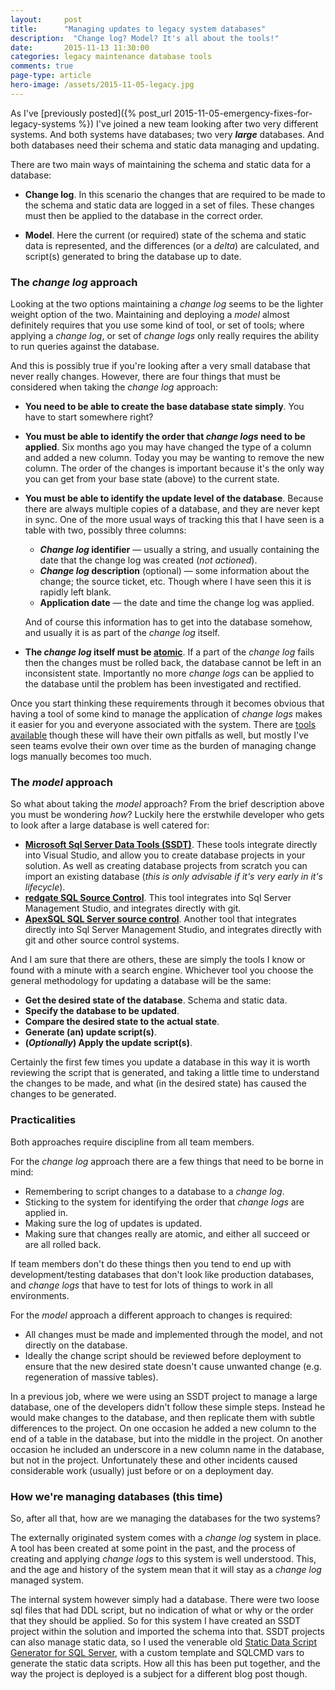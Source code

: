 ```yaml
---
layout: 	post
title:  	"Managing updates to legacy system databases"
description:  "Change log? Model? It's all about the tools!"
date:   	2015-11-13 11:30:00
categories: legacy maintenance database tools
comments: true
page-type: article
hero-image: /assets/2015-11-05-legacy.jpg
---
```

As I've [previously posted]({% post_url 2015-11-05-emergency-fixes-for-legacy-systems %}) I've joined a new team looking after two very different systems. And both systems have databases; two very **_large_** databases. And both databases need their schema and static data managing and updating.

There are two main ways of maintaining the schema and static data for a database:

* **Change log**. In this scenario the changes that are required to be made to the schema and static data are logged in a set of files. These changes must then be applied to the database in the correct order.

* **Model**. Here the current (or required) state of the schema and static data is represented, and the differences (or a _delta_) are calculated, and script(s) generated to bring the database up to date.

### The _change log_ approach
Looking at the two options maintaining a _change log_ seems to be the lighter weight option of the two. Maintaining and deploying a _model_ almost definitely requires that you use some kind of tool, or set of tools; where applying a _change log_, or set of _change logs_ only really requires the ability to run queries against the database.

And this is possibly true if you're looking after a very small database that never really changes. However, there are four things that must be considered when taking the _change log_ approach:

* **You need to be able to create the base database state simply**. You have to start somewhere right?
* **You must be able to identify the order that _change logs_ need to be applied**. Six months ago you may have changed the type of a column and added a new column. Today you may be wanting to remove the new column. The order of the changes is important because it's the only way you can get from your base state (above) to the current state.
* **You must be able to identify the update level of the database**. Because there are always multiple copies of a database, and they are never kept in sync. One of the more usual ways of tracking this that I have seen is a table with two, possibly three columns:
  * **_Change log_ identifier** &mdash; usually a string, and usually containing the date that the change log was created (_not actioned_).
  * **_Change log_ description** (optional) &mdash; some information about the change; the source ticket, etc. Though where I have seen this it is rapidly left blank.
  * **Application date** &mdash; the date and time the change log was applied.

  And of course this information has to get into the database somehow, and usually it is as part of the _change log_ itself.
* **The _change log_ itself must be [atomic](<https://en.wikipedia.org/wiki/Atomicity_(database_systems)>)**. If a part of the _change log_ fails then the changes must be rolled back, the database cannot be left in an inconsistent state. Importantly no more _change logs_ can be applied to the database until the problem has been investigated and rectified.

Once you start thinking these requirements through it becomes obvious that having a tool of some kind to manage the application of _change logs_ makes it easier for you and everyone associated with the system. There are [tools available](https://www.google.co.uk/webhp?sourceid=chrome-instant&ion=1&espv=2&ie=UTF-8#q=database%20change%20log%20tool) though these will have their own pitfalls as well, but mostly I've seen teams evolve their own over time as the burden of managing change logs manually becomes too much.

### The _model_ approach
So what about taking the _model_ approach? From the brief description above you must be wondering _how_? Luckily here the erstwhile developer who gets to look after a large database is well catered for:

* **[Microsoft Sql Server Data Tools (SSDT)](https://msdn.microsoft.com/en-us/library/mt204009.aspx)**. These tools integrate directly into Visual Studio, and allow you to create database projects in your solution. As well as creating database projects from scratch you can import an existing database (_this is only advisable if it's very early in it's lifecycle_).
* **[redgate SQL Source Control](http://www.red-gate.com/products/sql-development/sql-source-control/)**. This tool integrates into Sql Server Management Studio, and integrates directly with git.
* **[ApexSQL SQL Server source control](http://www.apexsql.com/sql_tools_source_control.aspx)**. Another tool that integrates directly into Sql Server Management Studio, and integrates directly with git and other source control systems.

And I am sure that there are others, these are simply the tools I know or found with a minute with a search engine. Whichever tool you choose the general methodology for updating a database will be the same:

* **Get the desired state of the database**. Schema and static data.
* **Specify the database to be updated**.
* **Compare the desired state to the actual state**.
* **Generate (an) update script(s)**.
* **(_Optionally_) Apply the update script(s)**.

Certainly the first few times you update a database in this way it is worth reviewing the script that is generated, and taking a little time to understand the changes to be made, and what (in the desired state) has caused the changes to be generated.

### Practicalities
Both approaches require discipline from all team members.

For the _change log_ approach there are a few things that need to be borne in mind:

* Remembering to script changes to a database to a _change log_.
* Sticking to the system for identifying the order that _change logs_ are applied in.
* Making sure the log of updates is updated.
* Making sure that changes really are atomic, and either all succeed or are all rolled back.

If team members don't do these things then you tend to end up with development/testing databases that don't look like production databases, and _change logs_ that have to test for lots of things to work in all environments.

For the _model_ approach a different approach to changes is required:

* All changes must be made and implemented through the model, and not directly on the database.
* Ideally the change script should be reviewed before deployment to ensure that the new desired state doesn't cause unwanted change (e.g. regeneration of massive tables).

In a previous job, where we were using an SSDT project to manage a large database, one of the developers didn't follow these simple steps. Instead he would make changes to the database, and then replicate them with subtle differences to the project. On one occasion he added a new column to the end of a table in the database, but into the middle in the project. On another occasion he included an underscore in a new column name in the database, but not in the project. Unfortunately these and other incidents caused considerable work (usually) just before or on a deployment day.

### How we're managing databases (this time)
So, after all that, how are we managing the databases for the two systems?

The externally originated system comes with a _change log_ system in place. A tool has been created at some point in the past, and the process of creating and applying _change logs_ to this system is well understood. This, and the age and history of the system mean that it will stay as a _change log_ managed system.

The internal system however simply had a database. There were two loose sql files that had DDL script, but no indication of what or why or the order that they should be applied. So for this system I have created an SSDT project within the solution and imported the schema into that. SSDT projects can also manage static data, so I used the venerable old [Static Data Script Generator for SQL Server](https://code.google.com/p/staticdata/), with a custom template and SQLCMD vars to generate the static data scripts. How all this has been put together, and the way the project is deployed is a subject for a different blog post though.
